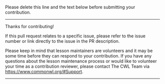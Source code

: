 Please delete this line and the text below before submitting your contribution.

---

Thanks for contributing!

If this pull request relates to a specific issue, please refer to the issue number or link directly to the issue in the PR description.

Please keep in mind that lesson maintainers are volunteers and it may be some time before they can respond to your contribution. If you have any questions about the lesson maintenance process or would like to volunteer your time as a contribution reviewer, please contact The CWL Team via https://www.commonwl.org/#Support.

---
